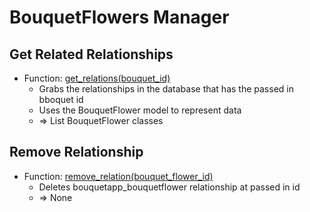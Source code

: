 # BouquetFlowers Manager

## Get Related Relationships
- Function: [get_relations(bouquet_id)](../../../../bouquetapp/views/data_manager/bouquetflowers/get_relations.py)
    - Grabs the relationships in the database that has the passed in bboquet id
    - Uses the BouquetFlower model to represent data
    - => List BouquetFlower classes

## Remove Relationship
- Function: [remove_relation(bouquet_flower_id)](../../../../bouquetapp/views/data_manager/bouquetflowers/remove_relation.py)
    - Deletes bouquetapp_bouquetflower relationship at passed in id
    - => None